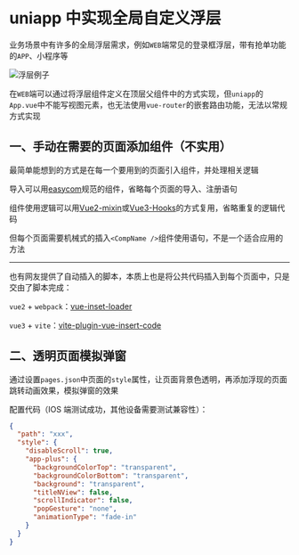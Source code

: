 # uniapp 中实现全局自定义浮层

业务场景中有许多的全局浮层需求，例如`WEB`端常见的登录框浮层，带有抢单功能的`APP`、小程序等

<Image src="../../images/前端系列/uniapp-实现全局自定义浮层-1.png" alt="浮层例子" />

在`WEB`端可以通过将浮层组件定义在顶层父组件中的方式实现，但`uniapp`的`App.vue`中不能写视图元素，也无法使用`vue-router`的嵌套路由功能，无法以常规方式实现

## 一、手动在需要的页面添加组件（不实用）

最简单能想到的方式是在每一个要用到的页面引入组件，并处理相关逻辑

导入可以用[easycom](https://uniapp.dcloud.net.cn/collocation/pages.html#easycom)规范的组件，省略每个页面的导入、注册语句

组件使用逻辑可以用[Vue2-mixin](https://v2.cn.vuejs.org/v2/guide/mixins.html#%E5%85%A8%E5%B1%80%E6%B7%B7%E5%85%A5)或[Vue3-Hooks](https://cn.vuejs.org/guide/reusability/composables.html)的方式复用，省略重复的逻辑代码

但每个页面需要机械式的插入`<CompName />`组件使用语句，不是一个适合应用的方法

<hr />

也有网友提供了自动插入的脚本，本质上也是将公共代码插入到每个页面中，只是交由了脚本完成：

`vue2` + `webpack`：[vue-inset-loader](https://github.com/1977474741/vue-inset-loader)

`vue3` + `vite`：[vite-plugin-vue-insert-code](https://github.com/hantaogo/vite-plugin-vue-insert-code)

## 二、透明页面模拟弹窗

通过设置`pages.json`中页面的`style`属性，让页面背景色透明，再添加浮现的页面跳转动画效果，模拟弹窗的效果

配置代码（IOS 端测试成功，其他设备需要测试兼容性）：

```json
{
  "path": "xxx",
  "style": {
    "disableScroll": true,
    "app-plus": {
      "backgroundColorTop": "transparent",
      "backgroundColorBottom": "transparent",
      "background": "transparent",
      "titleNView": false,
      "scrollIndicator": false,
      "popGesture": "none",
      "animationType": "fade-in"
    }
  }
}
```

